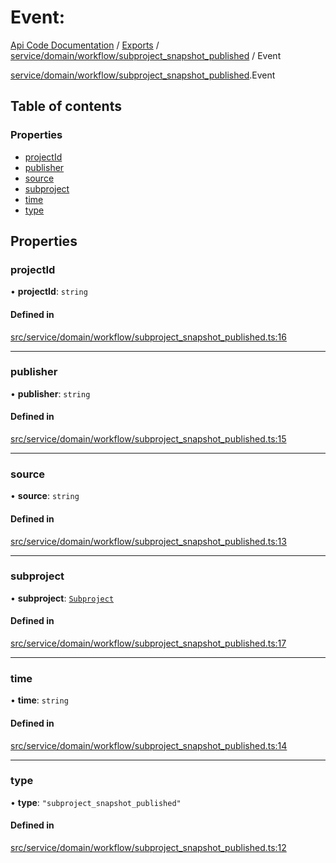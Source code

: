 # Event: 
 
[Api Code Documentation](../README.md) / [Exports](../modules.md) / [service/domain/workflow/subproject\_snapshot\_published](../modules/service_domain_workflow_subproject_snapshot_published.md) / Event

[service/domain/workflow/subproject\_snapshot\_published](../modules/service_domain_workflow_subproject_snapshot_published.md).Event

## Table of contents

### Properties

- [projectId](service_domain_workflow_subproject_snapshot_published.Event.md#projectid)
- [publisher](service_domain_workflow_subproject_snapshot_published.Event.md#publisher)
- [source](service_domain_workflow_subproject_snapshot_published.Event.md#source)
- [subproject](service_domain_workflow_subproject_snapshot_published.Event.md#subproject)
- [time](service_domain_workflow_subproject_snapshot_published.Event.md#time)
- [type](service_domain_workflow_subproject_snapshot_published.Event.md#type)

## Properties

### projectId

• **projectId**: `string`

#### Defined in

[src/service/domain/workflow/subproject_snapshot_published.ts:16](https://github.com/openkfw/TruBudget/blob/2e43ea7/api/src/service/domain/workflow/subproject_snapshot_published.ts#L16)

___

### publisher

• **publisher**: `string`

#### Defined in

[src/service/domain/workflow/subproject_snapshot_published.ts:15](https://github.com/openkfw/TruBudget/blob/2e43ea7/api/src/service/domain/workflow/subproject_snapshot_published.ts#L15)

___

### source

• **source**: `string`

#### Defined in

[src/service/domain/workflow/subproject_snapshot_published.ts:13](https://github.com/openkfw/TruBudget/blob/2e43ea7/api/src/service/domain/workflow/subproject_snapshot_published.ts#L13)

___

### subproject

• **subproject**: [`Subproject`](service_domain_workflow_subproject.Subproject.md)

#### Defined in

[src/service/domain/workflow/subproject_snapshot_published.ts:17](https://github.com/openkfw/TruBudget/blob/2e43ea7/api/src/service/domain/workflow/subproject_snapshot_published.ts#L17)

___

### time

• **time**: `string`

#### Defined in

[src/service/domain/workflow/subproject_snapshot_published.ts:14](https://github.com/openkfw/TruBudget/blob/2e43ea7/api/src/service/domain/workflow/subproject_snapshot_published.ts#L14)

___

### type

• **type**: ``"subproject_snapshot_published"``

#### Defined in

[src/service/domain/workflow/subproject_snapshot_published.ts:12](https://github.com/openkfw/TruBudget/blob/2e43ea7/api/src/service/domain/workflow/subproject_snapshot_published.ts#L12)
